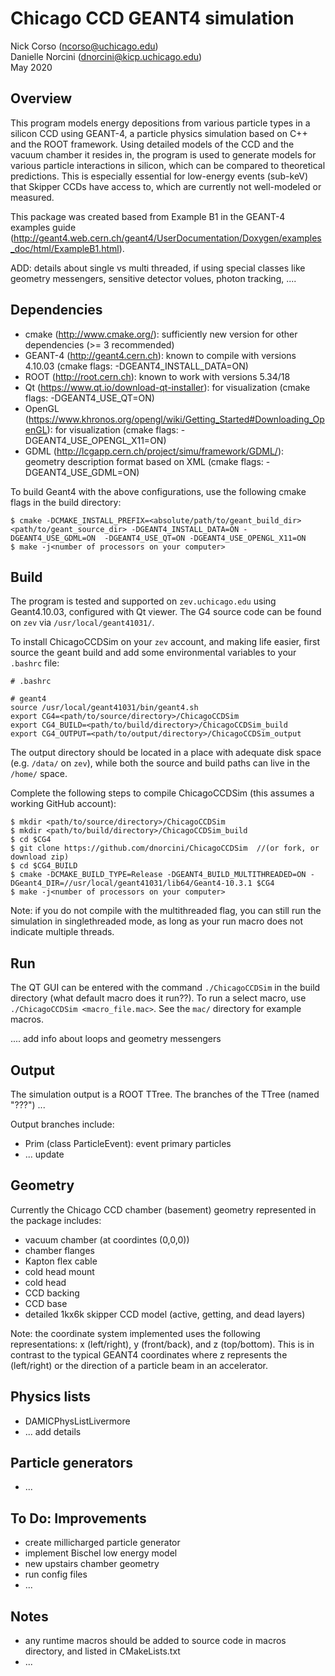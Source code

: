# Chicago CCD GEANT4 simulation

Nick Corso (ncorso@uchicago.edu)  
Danielle Norcini (dnorcini@kicp.uchicago.edu)  
May 2020

## Overview
This program models energy depositions from various particle types in a silicon CCD using GEANT-4, a particle physics simulation based on C++ and the ROOT framework. Using detailed models of the CCD and the vacuum chamber it resides in, the program is used to generate models for various particle interactions in silicon, which can be compared to theoretical predictions. This is especially essential for low-energy events (sub-keV) that Skipper CCDs have access to, which are currently not well-modeled or measured. 

This package was created based from Example B1 in the GEANT-4 examples guide (http://geant4.web.cern.ch/geant4/UserDocumentation/Doxygen/examples_doc/html/ExampleB1.html). 

ADD: details about single vs multi threaded, if using special classes like geometry messengers, sensitive detector volues, photon tracking, ....

## Dependencies
- cmake (http://www.cmake.org/): sufficiently new version for other dependencies (>= 3 recommended)
- GEANT-4 (http://geant4.cern.ch): known to compile with versions 4.10.03 (cmake flags: -DGEANT4_INSTALL_DATA=ON)
- ROOT (http://root.cern.ch): known to work with versions 5.34/18
- Qt (https://www.qt.io/download-qt-installer): for visualization (cmake flags: -DGEANT4_USE_QT=ON)
- OpenGL (https://www.khronos.org/opengl/wiki/Getting_Started#Downloading_OpenGL): for visualization (cmake flags: -DGEANT4_USE_OPENGL_X11=ON)
- GDML (http://lcgapp.cern.ch/project/simu/framework/GDML/): geometry description format based on XML (cmake flags: -DGEANT4_USE_GDML=ON)

To build Geant4 with the above configurations, use the following cmake flags in the build directory:
```
$ cmake -DCMAKE_INSTALL_PREFIX=<absolute/path/to/geant_build_dir> <path/to/geant_source_dir> -DGEANT4_INSTALL_DATA=ON -DGEANT4_USE_GDML=ON  -DGEANT4_USE_QT=ON -DGEANT4_USE_OPENGL_X11=ON 
$ make -j<number of processors on your computer> 
```

## Build 
The program is tested and supported on `zev.uchicago.edu` using Geant4.10.03, configured with Qt viewer. The G4 source code can be found on `zev` via `/usr/local/geant41031/`.
 
To install ChicagoCCDSim on your `zev` account, and making life easier, first source the geant build and add some environmental variables to your `.bashrc` file:
```
# .bashrc

# geant4
source /usr/local/geant41031/bin/geant4.sh
export CG4=<path/to/source/directory>/ChicagoCCDSim
export CG4_BUILD=<path/to/build/directory>/ChicagoCCDSim_build
export CG4_OUTPUT=<path/to/output/directory>/ChicagoCCDSim_output
```
The output directory should be located in a place with adequate disk space (e.g. `/data/` on `zev`), while both the source and build paths can live in the `/home/` space.

Complete the following steps to compile ChicagoCCDSim (this assumes a working GitHub account):
```
$ mkdir <path/to/source/directory>/ChicagoCCDSim
$ mkdir <path/to/build/directory>/ChicagoCCDSim_build
$ cd $CG4
$ git clone https://github.com/dnorcini/ChicagoCCDSim  //(or fork, or download zip)
$ cd $CG4_BUILD
$ cmake -DCMAKE_BUILD_TYPE=Release -DGEANT4_BUILD_MULTITHREADED=ON -DGeant4_DIR=//usr/local/geant41031/lib64/Geant4-10.3.1 $CG4 
$ make -j<number of processors on your computer> 
```

Note: if you do not compile with the multithreaded flag, you can still run the simulation in singlethreaded mode, as long as your run macro does not indicate multiple threads.

## Run
The QT GUI can be entered with the command `./ChicagoCCDSim` in the build directory (what default macro does it run??). To run a select macro, use `./ChicagoCCDSim <macro_file.mac>`. See the `mac/` directory for example macros. 

.... add info about loops and geometry messengers

## Output
The simulation output is a ROOT TTree. The branches of the TTree (named "???") ...

Output branches include:
- Prim (class ParticleEvent): event primary particles
- ... update

## Geometry
Currently the Chicago CCD chamber (basement) geometry represented in the package includes:

- vacuum chamber (at coordintes (0,0,0))
- chamber flanges
- Kapton flex cable
- cold head mount
- cold head
- CCD backing
- CCD base
- detailed 1kx6k skipper CCD model (active, getting, and dead layers)

Note: the coordinate system implemented uses the following representations: x (left/right), y (front/back), and z (top/bottom). This is in contrast to the typical GEANT4 coordinates where z represents the (left/right) or the direction of a particle beam in an accelerator. 

## Physics lists
- DAMICPhysListLivermore 
- ... add details

## Particle generators
- ...

## To Do: Improvements
- create millicharged particle generator
- implement Bischel low energy model
- new upstairs chamber geometry
- run config files
- ...

## Notes
- any runtime macros should be added to source code in macros directory, and listed in CMakeLists.txt
- ...
